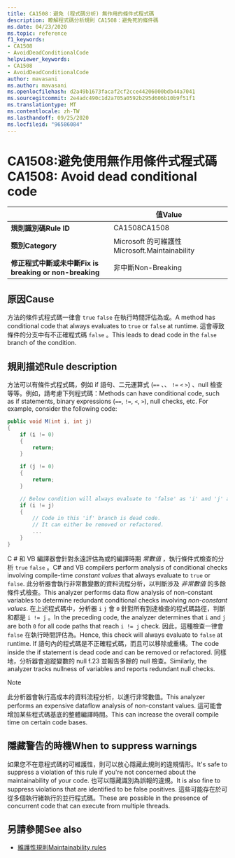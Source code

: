 ```yaml
---
title: CA1508：避免 (程式碼分析) 無作用的條件式程式碼
description: 瞭解程式碼分析規則 CA1508：避免死的條件碼
ms.date: 04/23/2020
ms.topic: reference
f1_keywords:
- CA1508
- AvoidDeadConditionalCode
helpviewer_keywords:
- CA1508
- AvoidDeadConditionalCode
author: mavasani
ms.author: mavasani
ms.openlocfilehash: d2a49b1673facaf2cf2cce44206000bdb44a7041
ms.sourcegitcommit: 2e4adc490c1d2a705a0592b295d606b10b9f51f1
ms.translationtype: MT
ms.contentlocale: zh-TW
ms.lasthandoff: 09/25/2020
ms.locfileid: "96586084"
---
```

# <a name="ca1508-avoid-dead-conditional-code"></a><span data-ttu-id="a2120-103">CA1508:避免使用無作用條件式程式碼</span><span class="sxs-lookup"><span data-stu-id="a2120-103">CA1508: Avoid dead conditional code</span></span>

| | <span data-ttu-id="a2120-104">值</span><span class="sxs-lookup"><span data-stu-id="a2120-104">Value</span></span> |
|-|-|
| <span data-ttu-id="a2120-105">**規則識別碼**</span><span class="sxs-lookup"><span data-stu-id="a2120-105">**Rule ID**</span></span> |<span data-ttu-id="a2120-106">CA1508</span><span class="sxs-lookup"><span data-stu-id="a2120-106">CA1508</span></span>|
| <span data-ttu-id="a2120-107">**類別**</span><span class="sxs-lookup"><span data-stu-id="a2120-107">**Category**</span></span> |<span data-ttu-id="a2120-108">Microsoft 的可維護性</span><span class="sxs-lookup"><span data-stu-id="a2120-108">Microsoft.Maintainability</span></span>|
| <span data-ttu-id="a2120-109">**修正程式中斷或未中斷**</span><span class="sxs-lookup"><span data-stu-id="a2120-109">**Fix is breaking or non-breaking**</span></span> |<span data-ttu-id="a2120-110">非中斷</span><span class="sxs-lookup"><span data-stu-id="a2120-110">Non-Breaking</span></span>|

## <a name="cause"></a><span data-ttu-id="a2120-111">原因</span><span class="sxs-lookup"><span data-stu-id="a2120-111">Cause</span></span>

<span data-ttu-id="a2120-112">方法的條件式程式碼一律會 `true` `false` 在執行時間評估為或。</span><span class="sxs-lookup"><span data-stu-id="a2120-112">A method has conditional code that always evaluates to `true` or `false` at runtime.</span></span> <span data-ttu-id="a2120-113">這會導致條件的分支中有不正確程式碼 `false` 。</span><span class="sxs-lookup"><span data-stu-id="a2120-113">This leads to dead code in the `false` branch of the condition.</span></span>

## <a name="rule-description"></a><span data-ttu-id="a2120-114">規則描述</span><span class="sxs-lookup"><span data-stu-id="a2120-114">Rule description</span></span>

<span data-ttu-id="a2120-115">方法可以有條件式程式碼，例如 if 語句、二元運算式 (`==` 、、 `!=` `<` `>`) 、null 檢查等等。例如，請考慮下列程式碼：</span><span class="sxs-lookup"><span data-stu-id="a2120-115">Methods can have conditional code, such as if statements, binary expressions (`==`, `!=`, `<`, `>`), null checks, etc. For example, consider the following code:</span></span>

```csharp
public void M(int i, int j)
{
    if (i != 0)
    {
        return;
    }

    if (j != 0)
    {
        return;
    }

    // Below condition will always evaluate to 'false' as 'i' and 'j' are both '0' here.
    if (i != j)
    {
        // Code in this 'if' branch is dead code.
        // It can either be removed or refactored.
        ...
    }
}
```

<span data-ttu-id="a2120-116">C # 和 VB 編譯器會針對永遠評估為或的編譯時期 _常數值_ ，執行條件式檢查的分析 `true` `false` 。</span><span class="sxs-lookup"><span data-stu-id="a2120-116">C# and VB compilers perform analysis of conditional checks involving compile-time _constant values_ that always evaluate to `true` or `false`.</span></span> <span data-ttu-id="a2120-117">此分析器會執行非常數變數的資料流程分析，以判斷涉及 _非常數值_ 的多餘條件式檢查。</span><span class="sxs-lookup"><span data-stu-id="a2120-117">This analyzer performs data flow analysis of non-constant variables to determine redundant conditional checks involving _non-constant values_.</span></span> <span data-ttu-id="a2120-118">在上述程式碼中，分析器 `i` `j` 會 `0` 針對所有到達檢查的程式碼路徑，判斷和都是 `i != j` 。</span><span class="sxs-lookup"><span data-stu-id="a2120-118">In the preceding code, the analyzer determines that `i` and `j` are both `0` for all code paths that reach `i != j` check.</span></span> <span data-ttu-id="a2120-119">因此，這種檢查一律會 `false` 在執行時間評估為。</span><span class="sxs-lookup"><span data-stu-id="a2120-119">Hence, this check will always evaluate to `false` at runtime.</span></span> <span data-ttu-id="a2120-120">If 語句內的程式碼是不正確程式碼，而且可以移除或重構。</span><span class="sxs-lookup"><span data-stu-id="a2120-120">The code inside the if statement is dead code and can be removed or refactored.</span></span> <span data-ttu-id="a2120-121">同樣地，分析器會追蹤變數的 null f.23 並報告多餘的 null 檢查。</span><span class="sxs-lookup"><span data-stu-id="a2120-121">Similarly, the analyzer tracks nullness of variables and reports redundant null checks.</span></span>

> [!NOTE]
> <span data-ttu-id="a2120-122">此分析器會執行高成本的資料流程分析，以進行非常數值。</span><span class="sxs-lookup"><span data-stu-id="a2120-122">This analyzer performs an expensive dataflow analysis of non-constant values.</span></span> <span data-ttu-id="a2120-123">這可能會增加某些程式碼基底的整體編譯時間。</span><span class="sxs-lookup"><span data-stu-id="a2120-123">This can increase the overall compile time on certain code bases.</span></span>

## <a name="when-to-suppress-warnings"></a><span data-ttu-id="a2120-124">隱藏警告的時機</span><span class="sxs-lookup"><span data-stu-id="a2120-124">When to suppress warnings</span></span>

<span data-ttu-id="a2120-125">如果您不在意程式碼的可維護性，則可以放心隱藏此規則的違規情形。</span><span class="sxs-lookup"><span data-stu-id="a2120-125">It's safe to suppress a violation of this rule if you're not concerned about the maintainability of your code.</span></span> <span data-ttu-id="a2120-126">也可以隱藏識別為誤報的違規。</span><span class="sxs-lookup"><span data-stu-id="a2120-126">It is also fine to suppress violations that are identified to be false positives.</span></span> <span data-ttu-id="a2120-127">這些可能存在於可從多個執行緒執行的並行程式碼。</span><span class="sxs-lookup"><span data-stu-id="a2120-127">These are possible in the presence of concurrent code that can execute from multiple threads.</span></span>

## <a name="see-also"></a><span data-ttu-id="a2120-128">另請參閱</span><span class="sxs-lookup"><span data-stu-id="a2120-128">See also</span></span>

- [<span data-ttu-id="a2120-129">維護性規則</span><span class="sxs-lookup"><span data-stu-id="a2120-129">Maintainability rules</span></span>](maintainability-warnings.md)

